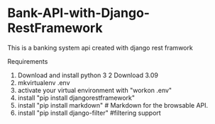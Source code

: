 # Bank-API-with-Django-RestFramework
This is a banking system api created with django rest framwork

Requirements
1.	Download and install python 3
2	Download 3.09
3.	mkvirtualenv .env
4. activate your virtual environment with "workon .env"
5.	install "pip install djangorestframework"
6.	install "pip install markdown" # Markdown for the browsable API.
7.	install "pip install django-filter" #filtering support
